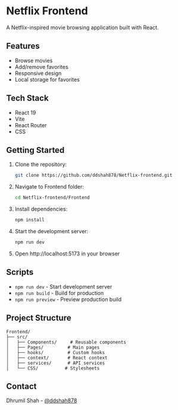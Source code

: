 # Netflix Frontend

A Netflix-inspired movie browsing application built with React.

## Features

- Browse movies
- Add/remove favorites
- Responsive design
- Local storage for favorites

## Tech Stack

- React 19
- Vite
- React Router
- CSS

## Getting Started

1. Clone the repository:
   ```bash
   git clone https://github.com/ddshah878/Netflix-frontend.git
   ```

2. Navigate to Frontend folder:
   ```bash
   cd Netflix-frontend/Frontend
   ```

3. Install dependencies:
   ```bash
   npm install
   ```

4. Start the development server:
   ```bash
   npm run dev
   ```

5. Open http://localhost:5173 in your browser

## Scripts

- `npm run dev` - Start development server
- `npm run build` - Build for production
- `npm run preview` - Preview production build

## Project Structure

```
Frontend/
├── src/
│   ├── Components/     # Reusable components
│   ├── Pages/         # Main pages
│   ├── hooks/         # Custom hooks
│   ├── context/       # React context
│   ├── services/      # API services
│   └── CSS/          # Stylesheets
```

## Contact

Dhrumil Shah - [@ddshah878](https://github.com/ddshah878)
